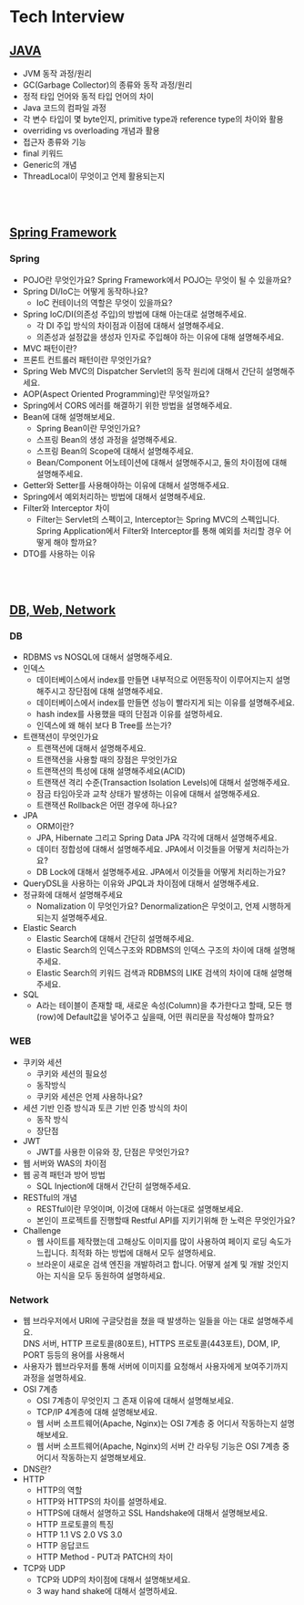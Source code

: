 # Tech Interview

## [JAVA](https://github.com/ComputerScienceStudy/tech-interview/blob/main/Week1.md)
- JVM 동작 과정/원리
- GC(Garbage Collector)의 종류와 동작 과정/원리
- 정적 타입 언어와 동적 타입 언어의 차이
- Java 코드의 컴파일 과정
- 각 변수 타입이 몇 byte인지, primitive type과 reference type의 차이와 활용
- overriding vs overloading 개념과 활용
- 접근자 종류와 기능
- final 키워드
- Generic의 개념
- ThreadLocal이 무엇이고 언제 활용되는지

<br><br>

## [Spring Framework](https://github.com/ComputerScienceStudy/tech-interview/blob/main/Week2.md)
### Spring
- POJO란 무엇인가요? Spring Framework에서 POJO는 무엇이 될 수 있을까요?
- Spring DI/IoC는 어떻게 동작하나요?
  - IoC 컨테이너의 역할은 무엇이 있을까요?
- Spring IoC/DI(의존성 주입)의 방법에 대해 아는대로 설명해주세요.
  - 각 DI 주입 방식의 차이점과 이점에 대해서 설명해주세요.
  - 의존성과 설정값을 생성자 인자로 주입해야 하는 이유에 대해 설명해주세요.
- MVC 패턴이란?
- 프론트 컨트롤러 패턴이란 무엇인가요?
- Spring Web MVC의 Dispatcher Servlet의 동작 원리에 대해서 간단히 설명해주세요.
- AOP(Aspect Oriented Programming)란 무엇일까요?
- Spring에서 CORS 에러를 해결하기 위한 방법을 설명해주세요.
- Bean에 대해 설명해보세요.
  - Spring Bean이란 무엇인가요?
  - 스프링 Bean의 생성 과정을 설명해주세요.
  - 스프링 Bean의 Scope에 대해서 설명해주세요.
  - Bean/Component 어노테이션에 대해서 설명해주시고, 둘의 차이점에 대해 설명해주세요.
- Getter와 Setter를 사용해야하는 이유에 대해서 설명해주세요.
- Spring에서 예외처리하는 방법에 대해서 설명해주세요.
- Filter와 Interceptor 차이
  - Filter는 Servlet의 스펙이고, Interceptor는 Spring MVC의 스펙입니다. Spring Application에서 Filter와 Interceptor를 통해 예외를 처리할 경우 어떻게 해야 할까요?
- DTO를 사용하는 이유

<br><br>

## [DB, Web, Network](https://github.com/ComputerScienceStudy/tech-interview/blob/main/Week3.md)
### DB
- RDBMS vs NOSQL에 대해서 설명해주세요.
- 인덱스
  - 데이터베이스에서 index를 만들면 내부적으로 어떤동작이 이루어지는지 설명해주시고 장단점에 대해 설명해주세요.
  - 데이터베이스에서 index를 만들면 성능이 빨라지게 되는 이유를 설명해주세요.
  - hash index를 사용했을 때의 단점과 이유를 설명하세요.
  - 인덱스에 왜 해쉬 보다 B Tree를 쓰는가?
- 트랜잭션이 무엇인가요
  - 트랜잭션에 대해서 설명해주세요.
  - 트랜잭션을 사용할 때의 장점은 무엇인가요
  - 트랜잭션의 특성에 대해 설명해주세요(ACID)
  - 트랜잭션 격리 수준(Transaction Isolation Levels)에 대해서 설명해주세요.
  - 잠금 타임아웃과 교착 상태가 발생하는 이유에 대해서 설명해주세요.
  - 트랜잭션 Rollback은 어떤 경우에 하나요?
- JPA
  - ORM이란?
  - JPA, Hibernate 그리고 Spring Data JPA 각각에 대해서 설명해주세요.
  - 데이터 정합성에 대해서 설명해주세요. JPA에서 이것들을 어떻게 처리하는가요?
  - DB Lock에 대해서 설명해주세요. JPA에서 이것들을 어떻게 처리하는가요?
- QueryDSL을 사용하는 이유와 JPQL과 차이점에 대해서 설명해주세요.
- 정규화에 대해서 설명해주세요
  - Nomalization 이 무엇인가요? Denormalization은 무엇이고, 언제 시행하게 되는지 설명해주세요.
- Elastic Search
  - Elastic Search에 대해서 간단히 설명해주세요.
  - Elastic Search의 인덱스구조와 RDBMS의 인덱스 구조의 차이에 대해 설명해주세요.
  - Elastic Search의 키워드 검색과 RDBMS의 LIKE 검색의 차이에 대해 설명해주세요.
- SQL
  - A라는 테이블이 존재할 때, 새로운 속성(Column)을 추가한다고 할때, 모든 행(row)에 Default값을 넣어주고 싶을때, 어떤 쿼리문을 작성해야 할까요?
  
### WEB
- 쿠키와 세션
  - 쿠키와 세션의 필요성
  - 동작방식
  - 쿠키와 세션은 언제 사용하나요?
- 세션 기반 인증 방식과 토큰 기반 인증 방식의 차이
  - 동작 방식
  - 장단점
- JWT
  - JWT를 사용한 이유와 장, 단점은 무엇인가요?
- 웹 서버와 WAS의 차이점
- 웹 공격 패턴과 방어 방법
  - SQL Injection에 대해서 간단히 설명해주세요.
- RESTful의 개념
  - RESTful이란 무엇이며, 이것에 대해서 아는대로 설명해보세요.
  - 본인이 프로젝트를 진행할때 Restful API를 지키기위해 한 노력은 무엇인가요?
- Challenge
  - 웹 사이트를 제작했는데 고해상도 이미지를 많이 사용하여 페이지 로딩 속도가 느립니다. 최적화 하는 방법에 대해서 모두 설명하세요.
  - 브라운이 새로운 검색 엔진을 개발하려고 합니다. 어떻게 설계 및 개발 것인지 아는 지식을 모두 동원하여 설명하세요.

### Network
- 웹 브라우저에서 URI에 구글닷컴을 쳤을 때 발생하는 일들을 아는 대로 설명해주세요. <br>DNS 서버, HTTP 프로토콜(80포트), HTTPS 프로토콜(443포트), DOM, IP, PORT 등등의 용어를 사용해서
- 사용자가 웹브라우저를 통해 서버에 이미지를 요청해서 사용자에게 보여주기까지 과정을 설명하세요.
- OSI 7계층
  - OSI 7계층이 무엇인지 그 존재 이유에 대해서 설명해보세요.
  - TCP/IP 4계층에 대해 설명해보세요.
  - 웹 서버 소프트웨어(Apache, Nginx)는 OSI 7계층 중 어디서 작동하는지 설명해보세요.
  - 웹 서버 소프트웨어(Apache, Nginx)의 서버 간 라우팅 기능은 OSI 7계층 중 어디서 작동하는지 설명해보세요.
- DNS란?
- HTTP
  - HTTP의 역할
  - HTTP와 HTTPS의 차이를 설명하세요.
  - HTTPS에 대해서 설명하고 SSL Handshake에 대해서 설명해보세요.
  - HTTP 프로토콜의 특징
  - HTTP 1.1 VS 2.0 VS 3.0
  - HTTP 응답코드
  - HTTP Method - PUT과 PATCH의 차이
- TCP와 UDP
  - TCP와 UDP의 차이점에 대해서 설명해보세요.
  - 3 way hand shake에 대해서 설명하세요.
